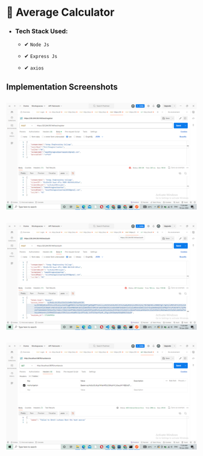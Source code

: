 # 🎯 Average Calculator
- ### Tech Stack Used:
    - ✔ `Node Js`

    - ✔ `Express Js`

    - ✔ `axios`

## Implementation Screenshots
## ![Registeration](Visual_Assets/Registeration.png)
## ![Authentication](Visual_Assets/Auth.png)
## ![Output](Visual_Assets/Output.png)
